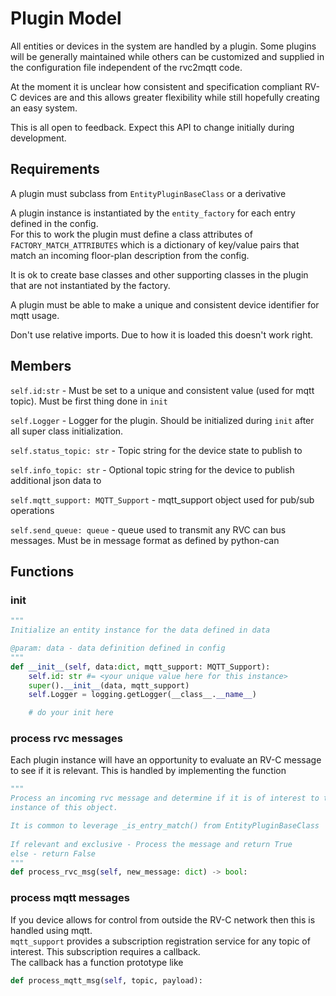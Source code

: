 # Plugin Model

All entities or devices in the system are handled by a plugin. 
Some plugins will be generally maintained while others can be customized and supplied
in the configuration file independent of the rvc2mqtt code.  

At the moment it is unclear how consistent and specification compliant RV-C devices are
and this allows greater flexibility while still hopefully creating an easy system. 

This is all open to feedback.  Expect this API to change initially during development.

## Requirements

A plugin must subclass from `EntityPluginBaseClass` or a derivative

A plugin instance is instantiated by the `entity_factory` for each entry defined in the config.  
For this to work the plugin must define a class attributes of `FACTORY_MATCH_ATTRIBUTES` which
is a dictionary of key/value pairs that match an incoming floor-plan description from the config.

It is ok to create base classes and other supporting classes in the plugin that are not instantiated
by the factory.  

A plugin must be able to make a unique and consistent device identifier for mqtt usage.

Don't use relative imports.  Due to how it is loaded this doesn't work right.

## Members

`self.id:str` - Must be set to a unique and consistent value (used for mqtt topic).  Must be first thing done in `init`

`self.Logger` - Logger for the plugin.  Should be initialized during `init` after all super class initialization.

`self.status_topic: str` - Topic string for the device state to publish to

`self.info_topic: str` - Optional topic string for the device to publish additional json data to

`self.mqtt_support: MQTT_Support` - mqtt_support object used for pub/sub operations

`self.send_queue: queue` - queue used to transmit any RVC can bus messages.  Must be in message format as defined by python-can

## Functions

### init

```python
"""
Initialize an entity instance for the data defined in data

@param: data - data definition defined in config
"""
def __init__(self, data:dict, mqtt_support: MQTT_Support):
    self.id: str #= <your unique value here for this instance>
    super().__init__(data, mqtt_support)
    self.Logger = logging.getLogger(__class__.__name__)

    # do your init here
```

### process rvc messages

Each plugin instance will have an opportunity to evaluate an RV-C message
to see if it is relevant.  This is handled by implementing the function

``` python
""" 
Process an incoming rvc message and determine if it is of interest to this
instance of this object.

It is common to leverage _is_entry_match() from EntityPluginBaseClass
        
If relevant and exclusive - Process the message and return True
else - return False
"""
def process_rvc_msg(self, new_message: dict) -> bool:
```

### process mqtt messages

If you device allows for control from outside the RV-C network
then this is handled using mqtt.  
`mqtt_support` provides a subscription registration service for 
any topic of interest.  This subscription requires a callback.  
The callback has a function prototype like

```python
def process_mqtt_msg(self, topic, payload):
```
